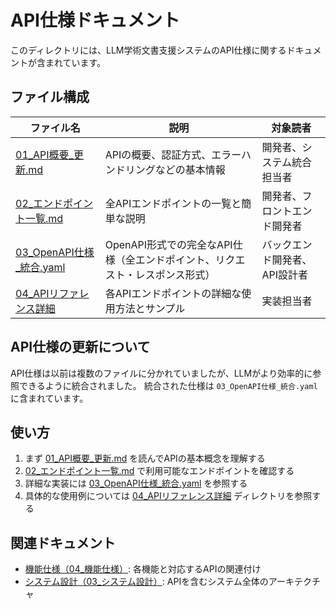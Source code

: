 # API仕様ドキュメント

このディレクトリには、LLM学術文書支援システムのAPI仕様に関するドキュメントが含まれています。

## ファイル構成

| ファイル名 | 説明 | 対象読者 |
|------------|------|----------|
| [01_API概要_更新.md](./01_API概要_更新.md) | APIの概要、認証方式、エラーハンドリングなどの基本情報 | 開発者、システム統合担当者 |
| [02_エンドポイント一覧.md](./02_エンドポイント一覧.md) | 全APIエンドポイントの一覧と簡単な説明 | 開発者、フロントエンド開発者 |
| [03_OpenAPI仕様_統合.yaml](./03_OpenAPI仕様_統合.yaml) | OpenAPI形式での完全なAPI仕様（全エンドポイント、リクエスト・レスポンス形式） | バックエンド開発者、API設計者 |
| [04_APIリファレンス詳細](./04_APIリファレンス詳細) | 各APIエンドポイントの詳細な使用方法とサンプル | 実装担当者 |

## API仕様の更新について

API仕様は以前は複数のファイルに分かれていましたが、LLMがより効率的に参照できるように統合されました。
統合された仕様は `03_OpenAPI仕様_統合.yaml` に含まれています。

## 使い方

1. まず [01_API概要_更新.md](./01_API概要_更新.md) を読んでAPIの基本概念を理解する
2. [02_エンドポイント一覧.md](./02_エンドポイント一覧.md) で利用可能なエンドポイントを確認する
3. 詳細な実装には [03_OpenAPI仕様_統合.yaml](./03_OpenAPI仕様_統合.yaml) を参照する
4. 具体的な使用例については [04_APIリファレンス詳細](./04_APIリファレンス詳細) ディレクトリを参照する

## 関連ドキュメント

- [機能仕様（04_機能仕様）](../04_機能仕様): 各機能と対応するAPIの関連付け
- [システム設計（03_システム設計）](../03_システム設計): APIを含むシステム全体のアーキテクチャ
